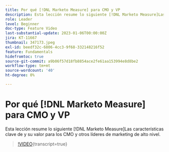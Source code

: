 ```yaml
---
title: Por qué [!DNL Marketo Measure] para CMO y VP
description: Esta lección resume lo siguiente [!DNL Marketo Measure]Las características clave de y su valor para los CMO y otros líderes de marketing de alto nivel.
role: Leader
level: Beginner
doc-type: Feature Video
last-substantial-update: 2023-01-06T00:00:00Z
jira: KT-11667
thumbnail: 347173.jpeg
exl-id: beedf32c-6806-4cc3-9f68-332148216f52
feature: Fundamentals
hidefromtoc: true
source-git-commit: a9b06f57d18fb8854ace2fe61aa153994e8d8be2
workflow-type: tm+mt
source-wordcount: '40'
ht-degree: 0%

---
```


# Por qué [!DNL Marketo Measure] para CMO y VP

Esta lección resume lo siguiente [!DNL Marketo Measure]Las características clave de y su valor para los CMO y otros líderes de marketing de alto nivel.

>[!VIDEO](https://video.tv.adobe.com/v/347173/?learn=on){transcript=true}
